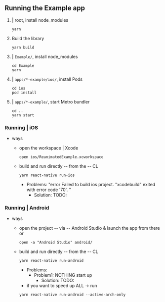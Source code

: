## Running the Example app

1. | root, install node_modules

    ```
    yarn
    ```

2. Build the library

   ```
   yarn build
   ```

3. | `Example/`, install node_modules

   ```
   cd Example
   yarn
   ```

4. | `apps/*-example/ios/`, install Pods

   ```
   cd ios
   pod install
   ```

5. | `apps/*-example/`, start Metro bundler

   ```
   cd ..
   yarn start
   ```

### Running | iOS

* ways
  * open the workspace | Xcode

     ```
     open ios/ReanimatedExample.xcworkspace
     ```

  * build and run directly -- from the -- CL

     ```
     yarn react-native run-ios
     ```
    * Problems: "error Failed to build ios project. "xcodebuild" exited with error code '70'. "
      * Solution: TODO:

### Running | Android

* ways
  * open the project -- via -- Android Studio & launch the app from there or

    ```
    open -a "Android Studio" android/
    ```

  * build and run directly -- from the -- CL

    ```
    yarn react-native run-android
    ```
    * Problems:
      * Problem1: NOTHING start up
        * Solution: TODO:
    * if you want to speed up ALL -> run

    ```
    yarn react-native run-android --active-arch-only
    ```
   